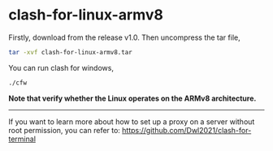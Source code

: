 # clash-for-linux-armv8

Firstly, download from the release v1.0. Then uncompress the tar file,

```bash
tar -xvf clash-for-linux-armv8.tar
```

You can run clash for windows,

```bash
./cfw
```

**Note that verify whether the Linux operates on the ARMv8 architecture.**

---

If you want to learn more about how to set up a proxy on a server without root permission, you can refer to:
https://github.com/Dwl2021/clash-for-terminal
